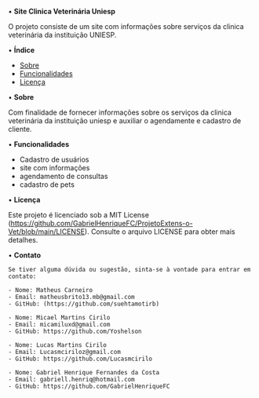 • **Site Clinica Veterinária Uniesp**

O projeto consiste de um site com informações sobre serviços da clinica veterinária da instituição UNIESP.

• **Índice**

- [Sobre](#sobre)
- [Funcionalidades](#funcionalidades)
- [Licença](#licença)

• **Sobre**

Com finalidade de fornecer informações sobre os serviços da clinica veterinária da instituição uniesp e auxiliar o agendamente e cadastro de cliente.

• **Funcionalidades**

- Cadastro de usuários
- site com informações
- agendamento de consultas
- cadastro de pets 

• **Licença**

Este projeto é licenciado sob a MIT License (https://github.com/GabrielHenriqueFC/ProjetoExtens-o-Vet/blob/main/LICENSE). Consulte o arquivo LICENSE para obter mais detalhes.

• **Contato**

    Se tiver alguma dúvida ou sugestão, sinta-se à vontade para entrar em contato:

    - Nome: Matheus Carneiro
    - Email: matheusbrito13.mb@gmail.com
    - GitHub: (https://github.com/suehtamotirb)

    - Nome: Micael Martins Cirilo
    - Email: micamiluxd@gmail.com
    - GitHub: https://github.com/Yoshelson

    - Nome: Lucas Martins Cirilo
    - Email: Lucasmciriloz@gmail.com
    - GitHub: https://github.com/Lucasmcirilo

    - Nome: Gabriel Henrique Fernandes da Costa
    - Email: gabriell.henriq@hotmail.com
    - GitHub: https://github.com/GabrielHenriqueFC
